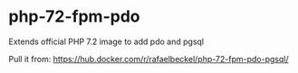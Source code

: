 # php-72-fpm-pdo
Extends official PHP 7.2 image to add pdo and pgsql

Pull it from: 
https://hub.docker.com/r/rafaelbeckel/php-72-fpm-pdo-pgsql/

